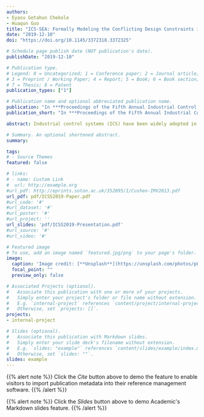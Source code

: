 ```yaml
---
authors:
- Eyasu Getahun Chekole
- Huaqun Guo
title: "ICS-SEA: Formally Modeling the Conflicting Design Constraints in ICS"
date: "2019-12-10"
doi: "https://doi.org/10.1145/3372318.3372325"

# Schedule page publish date (NOT publication's date).
publishDate: "2019-12-10"

# Publication type.
# Legend: 0 = Uncategorized; 1 = Conference paper; 2 = Journal article;
# 3 = Preprint / Working Paper; 4 = Report; 5 = Book; 6 = Book section;
# 7 = Thesis; 8 = Patent
publication_types: ["1"]

# Publication name and optional abbreviated publication name.
publication: "In ***Proceedings of the Fifth Annual Industrial Control Systems Security (ICSS'19) Workshop***, co-located with ACSAC'19, ACM"
publication_short: "In ***Proceedings of the Fifth Annual Industrial Control Systems Security (ICSS'19) Workshop***, co-located with ACSAC, ACM"

abstract: Industrial control systems (ICS) have been widely adopted in mission-critical infrastructures. However, the increasing prevalence of cyberattacks targeting them has been a critical security concern. On the other hand, the high real-time and availability requirements of ICS limits the applicability of certain available security solutions due to the performance overhead they introduce and the system unavailability they cause. Moreover, scientific metrics (mathematical models) are not available to evaluate the efficiency and resilience of security solutions in the ICS context. Hence, in this paper, we propose ICS-SEA to address the ICS design constraints of Security, Efficiency, and Availability (SEA). Our ICS-SEA formally models the real-time constraints and physical-state resiliency quantitatively based on a typical ICS. We then design two real-world ICS testbeds and evaluate the efficiency and resilience of a few selected security solutions using our defined models. The results show that our ICS-SEA is effective to evaluate security solutions against the SEA conflicting design constraints in ICS.

# Summary. An optional shortened abstract.
summary: 

tags:
# - Source Themes
featured: false

# links:
# - name: Custom Link
#  url: http://example.org
#url_pdf: http://eprints.soton.ac.uk/352095/1/Cushen-IMV2013.pdf
url_pdf: pdf/ICSS2019-Paper.pdf
#url_code: '#'
#url_dataset: '#'
#url_poster: '#'
#url_project: ''
url_slides: 'pdf/ICSS2019-Presentation.pdf'
#url_source: '#'
#url_video: '#'

# Featured image
# To use, add an image named `featured.jpg/png` to your page's folder. 
image:
  caption: 'Image credit: [**Unsplash**](https://unsplash.com/photos/pLCdAaMFLTE)'
  focal_point: ""
  preview_only: false

# Associated Projects (optional).
#   Associate this publication with one or more of your projects.
#   Simply enter your project's folder or file name without extension.
#   E.g. `internal-project` references `content/project/internal-project/index.md`.
#   Otherwise, set `projects: []`.
projects:
- internal-project

# Slides (optional).
#   Associate this publication with Markdown slides.
#   Simply enter your slide deck's filename without extension.
#   E.g. `slides: "example"` references `content/slides/example/index.md`.
#   Otherwise, set `slides: ""`.
slides: example
---
```


{{% alert note %}}
Click the *Cite* button above to demo the feature to enable visitors to import publication metadata into their reference management software.
{{% /alert %}}

{{% alert note %}}
Click the *Slides* button above to demo Academic's Markdown slides feature.
{{% /alert %}}

